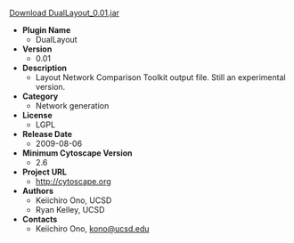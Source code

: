<a href="DualLayout_0.01.jar">Download DualLayout_0.01.jar</a>

* __Plugin Name__
  * DualLayout
* __Version__
  * 0.01
* __Description__
  * Layout Network Comparison Toolkit output file.  Still an experimental version.
* __Category__
  * Network generation
* __License__
  * LGPL
* __Release Date__
  * 2009-08-06
* __Minimum Cytoscape Version__
  * 2.6
* __Project URL__
  * http://cytoscape.org
* __Authors__
  * Keiichiro Ono, UCSD
  * Ryan Kelley, UCSD
* __Contacts__
  * Keiichiro Ono, kono@ucsd.edu

